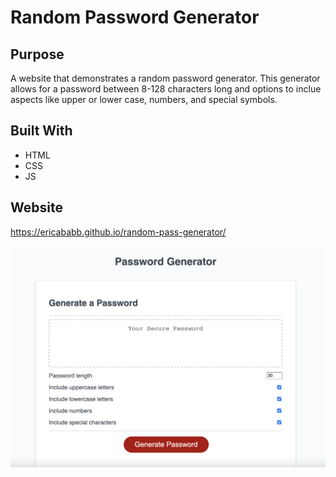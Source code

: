 # Random Password Generator

## Purpose

A website that demonstrates a random password generator. This generator allows for a password between 8-128 characters long and options to inclue aspects like upper or lower case, numbers, and special symbols.

## Built With

- HTML
- CSS
- JS

## Website

https://ericababb.github.io/random-pass-generator/

![Alt text](./assets/images/password-screenshot.png)

